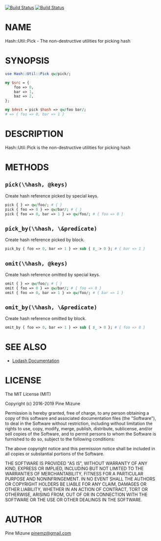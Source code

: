 [![Build Status](https://travis-ci.org/pine/p5-Hash-Util-Pick.svg?branch=master)](https://travis-ci.org/pine/p5-Hash-Util-Pick) [![Build Status](https://img.shields.io/appveyor/ci/pine/p5-Hash-Util-Pick/master.svg?logo=appveyor)](https://ci.appveyor.com/project/pine/p5-Hash-Util-Pick/branch/master)
# NAME

Hash::Util::Pick - The non-destructive utilities for picking hash

# SYNOPSIS

```perl
use Hash::Util::Pick qw/pick/;

my $src = {
    foo => 0,
    bar => 1,
    baz => 2,
};

my $dest = pick $hash => qw/foo bar/;
# => { foo => 0, bar => 1 }
```

# DESCRIPTION

Hash::Util::Pick is the non-destructive utilities for picking hash

# METHODS

## `pick(\%hash, @keys)`

Create hash reference picked by special keys.

```perl
pick { } => qw/foo/; # { }
pick { foo => 0 } => qw/bar/; # { }
pick { foo => 0, bar => 1 } => qw/foo/; # { foo => 0 }
```

## `pick_by(\%hash, \&predicate)`

Create hash reference picked by block.

```perl
pick_by { foo => 0, bar => 1 } => sub { $_ > 0 }; # { bar => 1 }
```

## `omit(\%hash, @keys)`

Create hash reference omitted by special keys.

```perl
omit { } => qw/foo/; # { }
omit { foo => 0 } => qw/bar/; # { foo => 0 }
omit { foo => 0, bar => 1 } => qw/foo/; # { bar => 1 }
```

## `omit_by(\%hash, \&predicate)`

Create hash reference omitted by block.

```perl
omit_by { foo => 0, bar => 1 } => sub { $_ > 0 }; # { foo => 0 }
```

# SEE ALSO

- [Lodash Documentation](https://lodash.com/docs/)

# LICENSE

The MIT License (MIT)

Copyright (c) 2016-2019 Pine Mizune

Permission is hereby granted, free of charge, to any person obtaining a copy
of this software and associated documentation files (the "Software"), to deal
in the Software without restriction, including without limitation the rights
to use, copy, modify, merge, publish, distribute, sublicense, and/or sell
copies of the Software, and to permit persons to whom the Software is
furnished to do so, subject to the following conditions:

The above copyright notice and this permission notice shall be included in
all copies or substantial portions of the Software.

THE SOFTWARE IS PROVIDED "AS IS", WITHOUT WARRANTY OF ANY KIND, EXPRESS OR
IMPLIED, INCLUDING BUT NOT LIMITED TO THE WARRANTIES OF MERCHANTABILITY,
FITNESS FOR A PARTICULAR PURPOSE AND NONINFRINGEMENT. IN NO EVENT SHALL THE
AUTHORS OR COPYRIGHT HOLDERS BE LIABLE FOR ANY CLAIM, DAMAGES OR OTHER
LIABILITY, WHETHER IN AN ACTION OF CONTRACT, TORT OR OTHERWISE, ARISING FROM,
OUT OF OR IN CONNECTION WITH THE SOFTWARE OR THE USE OR OTHER DEALINGS IN
THE SOFTWARE.

# AUTHOR

Pine Mizune <pinemz@gmail.com>
